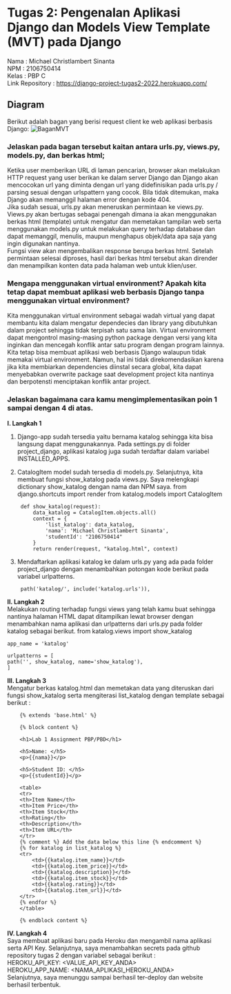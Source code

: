 # Tugas 2: Pengenalan Aplikasi Django dan Models View Template (MVT) pada Django
Nama    : Michael Christlambert Sinanta\
NPM     : 2106750414\
Kelas   : PBP C\
Link Repository : https://django-project-tugas2-2022.herokuapp.com/
## Diagram
Berikut adalah bagan yang berisi request client ke web aplikasi berbasis Django:
![BaganMVT](https://user-images.githubusercontent.com/97111982/190168532-2a3693c0-eba4-4f51-8c18-eab31e1f160d.png)

### Jelaskan pada bagan tersebut kaitan antara urls.py, views.py, models.py, dan berkas html;

Ketika user memberikan URL di laman pencarian, browser akan melakukan HTTP request yang user berikan ke dalam server Django dan Django akan mencocokan url yang diminta dengan url yang didefinisikan pada urls.py / parsing sesuai dengan urlspattern yang cocok. Bila tidak ditemukan, maka Django akan memanggil halaman error dengan kode 404.\
Jika sudah sesuai, urls.py akan meneruskan permintaan ke views.py. Views.py akan bertugas sebagai penengah dimana ia akan menggunakan berkas html (template) untuk mengatur dan memetakan tampilan web serta menggunakan models.py untuk melakukan query terhadap database dan dapat memanggil, menulis, maupun menghapus objek/data apa saja yang ingin digunakan nantinya.\
Fungsi view akan mengembalikan response berupa berkas html. Setelah permintaan selesai diproses, hasil dari berkas html tersebut akan dirender dan menampilkan konten data pada halaman web untuk klien/user. 
<br> 
### Mengapa menggunakan virtual environment? Apakah kita tetap dapat membuat aplikasi web berbasis Django tanpa menggunakan virtual environment?

Kita menggunakan virtual environment sebagai wadah virtual yang dapat membantu kita dalam mengatur dependecies dan library yang dibutuhkan dalam project sehingga tidak terpisah satu sama lain. Virtual environment dapat mengontrol masing-masing python package dengan versi yang kita inginkan dan mencegah konflik antar satu program dengan program lainnya.\
Kita tetap bisa membuat aplikasi web berbasis Django walaupun tidak memakai virtual environment. Namun, hal ini tidak direkomendasikan karena jika kita membiarkan dependencies diinstal secara global, kita dapat menyebabkan overwrite package saat development project kita nantinya dan berpotensti menciptakan konflik antar project.

### Jelaskan bagaimana cara kamu mengimplementasikan poin 1 sampai dengan 4 di atas.

**I. Langkah 1** 

1. Django-app sudah tersedia yaitu bernama katalog sehingga kita bisa langsung dapat menggunakannya. Pada settings.py di folder project_django, aplikasi katalog juga sudah terdaftar dalam variabel INSTALLED_APPS.

2. CatalogItem model sudah tersedia di models.py. Selanjutnya, kita membuat fungsi show_katalog pada views.py. Saya melengkapi dictionary show_katalog dengan nama dan NPM saya.
        from django.shortcuts import render
        from katalog.models import CatalogItem

        def show_katalog(request):
            data_katalog = CatalogItem.objects.all()
            context = {
                'list_katalog': data_katalog,
                'nama': 'Michael Christlambert Sinanta',
                'studentId': "2106750414"
            }
            return render(request, "katalog.html", context)

3. Mendaftarkan aplikasi katalog ke dalam urls.py yang ada pada folder project_django dengan menambahkan potongan kode berikut pada variabel urlpatterns. 
        
        path('katalog/', include('katalog.urls')),

**II. Langkah 2**\
Melakukan routing terhadap fungsi views yang telah kamu buat sehingga nantinya halaman HTML dapat ditampilkan lewat browser dengan menambahkan nama aplikasi dan urlpatterns dari urls.py pada folder katalog sebagai berikut.
    from katalog.views import show_katalog
    
    app_name = 'katalog'
    
    urlpatterns = [
    path('', show_katalog, name='show_katalog'),
    ]

**III. Langkah 3**\
Mengatur berkas katalog.html dan memetakan data yang diteruskan dari fungsi show_katalog serta mengiterasi list_katalog dengan template sebagai berikut :

        {% extends 'base.html' %}
        
        {% block content %}

        <h1>Lab 1 Assignment PBP/PBD</h1>

        <h5>Name: </h5>
        <p>{{nama}}</p>

        <h5>Student ID: </h5>
        <p>{{studentId}}</p>

        <table>
        <tr>
        <th>Item Name</th>
        <th>Item Price</th>
        <th>Item Stock</th>
        <th>Rating</th>
        <th>Description</th>
        <th>Item URL</th>
        </tr>
        {% comment %} Add the data below this line {% endcomment %}
        {% for katalog in list_katalog %}
        <tr>
            <td>{{katalog.item_name}}</td>
            <td>{{katalog.item_price}}</td>
            <td>{{katalog.description}}</td>
            <td>{{katalog.item_stock}}</td>
            <td>{{katalog.rating}}</td>
            <td>{{katalog.item_url}}</td>
        </tr>
        {% endfor %}
        </table>

        {% endblock content %}


**IV. Langkah 4**\
Saya membuat aplikasi baru pada Heroku dan mengambil nama aplikasi serta API Key. Selanjutnya, saya menambahkan secrets pada github repository tugas 2 dengan variabel sebagai berikut :\
HEROKU_API_KEY: <VALUE_API_KEY_ANDA>\
HEROKU_APP_NAME: <NAMA_APLIKASI_HEROKU_ANDA>\
Selanjutnya, saya menunggu sampai berhasil ter-deploy dan website berhasil terbentuk. 
